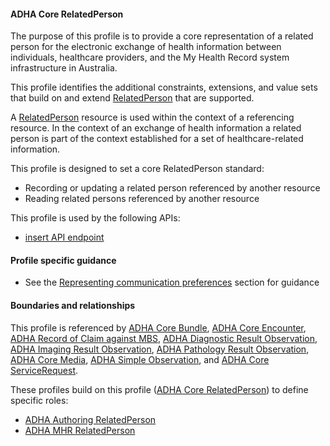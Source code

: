 #### ADHA Core RelatedPerson
The purpose of this profile is to provide a core representation of a related person for the electronic exchange of health information between individuals, healthcare providers, and the My Health Record system infrastructure in Australia.

This profile identifies the additional constraints, extensions, and value sets that build on and extend [RelatedPerson](http://hl7.org/fhir/R4/relatedperson.html) that are supported.

A [RelatedPerson](http://hl7.org/fhir/R4/relatedperson.html) resource is used within the context of a referencing resource. In the context of an exchange of health information a related person is part of the context established for a set of healthcare-related information.

This profile is designed to set a core RelatedPerson standard:
* Recording or updating a related person referenced by another resource
* Reading related persons referenced by another resource

This profile is used by the following APIs:
* [insert API endpoint](StructureDefinition-TBD-1.html)
 

#### Profile specific guidance
- See the [Representing communication preferences](guidance.html#representing-communication-preferences) section for guidance


#### Boundaries and relationships
This profile is referenced by 
[ADHA Core Bundle](StructureDefinition-dh-bundle-core-1.html), 
[ADHA Core Encounter](StructureDefinition-dh-encounter-core-1.html), 
[ADHA Record of Claim against MBS](StructureDefinition-dh-explanationofbenefit-medicare-mbs-1.html),
[ADHA Diagnostic Result Observation](StructureDefinition-dh-observation-diagnosticresult-1.html),
[ADHA Imaging Result Observation](StructureDefinition-dh-observation-diagnosticresult-imag-1.html),
[ADHA Pathology Result Observation](StructureDefinition-dh-observation-diagnosticresult-path-1.html),
[ADHA Core Media](StructureDefinition-dh-media-core-1.html), 
[ADHA Simple Observation](StructureDefinition-dh-observation-simple-1.html), and
[ADHA Core ServiceRequest](StructureDefinition-dh-servicerequest-core-1.html).

These profiles build on this profile ([ADHA Core RelatedPerson](StructureDefinition-dh-relatedperson-core-1.html)) to define specific roles:
* [ADHA Authoring RelatedPerson](StructureDefinition-dh-relatedperson-author-1.html)
* [ADHA MHR RelatedPerson](StructureDefinition-dh-relatedperson-mhr-1.html)